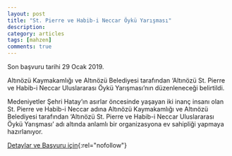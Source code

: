 ```yaml
---
layout: post
title: "St. Pierre ve Habib-i Neccar Öykü Yarışması"
description: 
category: articles
tags: [mahzen]
comments: true
---
```


Son başvuru tarihi 29 Ocak 2019.

Altınözü Kaymakamlığı ve Altınözü Belediyesi tarafından ‘Altınözü St. Pierre ve Habib-i Neccar Uluslararası Öykü Yarışması’nın düzenleneceği belirtildi.

Medeniyetler Şehri Hatay’ın asırlar öncesinde yaşayan iki inanç insanı olan St. Pierre ve Habib-i Neccar adına Altınözü Kaymakamlığı ve Altınözü Belediyesi tarafından ‘Altınözü St. Pierre ve Habib-i Neccar Uluslararası Öykü Yarışması’ adı altında anlamlı bir organizasyona ev sahipliği yapmaya hazırlanıyor.

[Detaylar ve Başvuru için](http://www.samandagaynahaber.com/st-pierre-ve-habib-i-neccar-adina-oyku-yarismasi-duzenlenecek/){:rel="nofollow"}